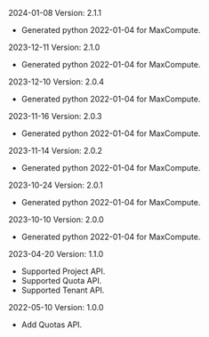 2024-01-08 Version: 2.1.1
- Generated python 2022-01-04 for MaxCompute.

2023-12-11 Version: 2.1.0
- Generated python 2022-01-04 for MaxCompute.

2023-12-10 Version: 2.0.4
- Generated python 2022-01-04 for MaxCompute.

2023-11-16 Version: 2.0.3
- Generated python 2022-01-04 for MaxCompute.

2023-11-14 Version: 2.0.2
- Generated python 2022-01-04 for MaxCompute.

2023-10-24 Version: 2.0.1
- Generated python 2022-01-04 for MaxCompute.

2023-10-10 Version: 2.0.0
- Generated python 2022-01-04 for MaxCompute.

2023-04-20 Version: 1.1.0
- Supported Project API.
- Supported Quota API.
- Supported Tenant API.

2022-05-10 Version: 1.0.0
- Add Quotas API.

